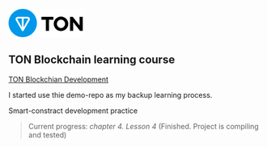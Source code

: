 ![alt text](image-1.png)

## TON Blockchain learning course
[TON Blockchian Development](https://stepik.org/course/176754/promo)

I started use thie demo-repo as my backup learning process.

Smart-constract development practice
> Current progress: _chapter 4. Lesson 4_ (Finished. Project is compiling and tested)